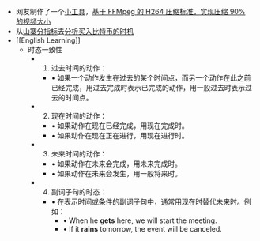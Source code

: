 - 网友制作了一个[小工具](https://tools.rotato.app/compress)，[基于 FFMpeg 的 H264 压缩标准，实现压缩 90% 的视频大小](https://x.com/mortenjust/status/1817991110544744764)
- 从[山寨分指标](https://www.blockchaincenter.net/en/altcoin-season-index/)去[分析买入比特币的时机](https://x.com/roger73005305/status/1818520602422263832)
- [[English Learning]]
	- 时态一致性
		- 1.	过去时间的动作：
			- •	如果一个动作发生在过去的某个时间点，而另一个动作在此之前已经完成，用过去完成时表示已完成的动作，用一般过去时表示过去的时间点。
		- 2.	现在时间的动作：
			- •	如果动作在现在已经完成，用现在完成时。
			- •	如果动作在现在正在进行，用现在进行时。
		- 3.	未来时间的动作：
			- •	如果动作在未来会完成，用未来完成时。
			- •	如果动作在未来会发生，用一般将来时。
		- 4.	副词子句的时态：
			- •	在表示时间或条件的副词子句中，通常用现在时替代未来时。例如：
				- •	When he **gets** here, we will start the meeting.
				- •	If it **rains** tomorrow, the event will be canceled.